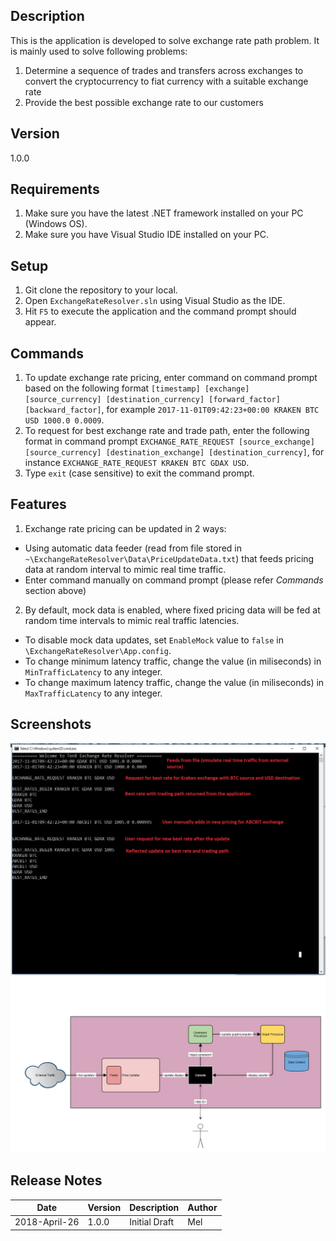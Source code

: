 ## Description
This is the application is developed to solve exchange rate path problem. It is mainly used to solve following problems:
1. Determine a sequence of trades and transfers across exchanges to convert
the cryptocurrency to fiat currency with a suitable exchange rate
2. Provide the best possible exchange rate to our customers

## Version
1.0.0

## Requirements
1. Make sure you have the latest .NET framework installed on your PC (Windows OS).
2. Make sure you have Visual Studio IDE installed on your PC.

## Setup
1. Git clone the repository to your local.
2. Open `ExchangeRateResolver.sln` using Visual Studio as the IDE.
3. Hit `F5` to execute the application and the command prompt should appear.

## Commands
1. To update exchange rate pricing, enter command on command prompt based on the following format `[timestamp] [exchange] [source_currency] [destination_currency] [forward_factor] [backward_factor]`, for example `2017-11-01T09:42:23+00:00 KRAKEN BTC USD 1000.0 0.0009`.
2. To request for best exchange rate and trade path, enter the following format in command prompt `EXCHANGE_RATE_REQUEST [source_exchange] [source_currency] [destination_exchange] [destination_currency]`, for instance `EXCHANGE_RATE_REQUEST KRAKEN BTC GDAX USD`.
3. Type `exit` (case sensitive) to exit the command prompt.

## Features
1. Exchange rate pricing can be updated in 2 ways:
* Using automatic data feeder (read from file stored in `~\ExchangeRateResolver\Data\PriceUpdateData.txt`) that feeds pricing data at random interval to mimic real time traffic.
* Enter command manually on command prompt (please refer *Commands* section above)
2. By default, mock data is enabled, where fixed pricing data will be fed at random time intervals to mimic real traffic latencies.
* To disable mock data updates, set `EnableMock` value to `false` in `\ExchangeRateResolver\App.config`.
* To change minimum latency traffic, change the value (in miliseconds) in `MinTrafficLatency` to any integer.
* To change maximum latency traffic, change the value  (in miliseconds) in `MaxTrafficLatency` to any integer.

## Screenshots
![Alt text](/Sample.jpg?raw=true "Sample Commands and Responses")
![Alt text](/ExchangeRatesSolverArchitecture.jpg?raw=true "General Architecture")

## Release Notes
| Date | Version | Description | Author |
| ------------- | ------------- | ------------- | ------------- |
| 2018-April-26 | 1.0.0  | Initial Draft | Mel |

